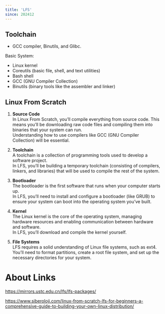 ```yaml
---
title: 'LFS'
since: 202412
---
```


## Toolchain

* GCC compiler, Binutils, and Glibc.

Basic System:

* Linux kernel
* Coreutils (basic file, shell, and text utilities)
* Bash shell
* GCC (GNU Compiler Collection)
* Binutils (binary tools like the assembler and linker)


## Linux From Scratch

1. __Source Code__  
In Linux From Scratch, you’ll compile everything from source code. This means you’ll be downloading raw code files and compiling them into binaries that your system can run.     
Understanding how to use compilers like GCC (GNU Compiler Collection) will be essential.

2. __Toolchain__  
A toolchain is a collection of programming tools used to develop a software project.   
In LFS, you’ll be building a temporary toolchain (consisting of compilers, linkers, and libraries) that will be used to compile the rest of the system.

3. __Bootloader__  
The bootloader is the first software that runs when your computer starts up.   
In LFS, you’ll need to install and configure a bootloader (like GRUB) to ensure your system can boot into the operating system you’ve built.

4. __Kernel__  
The Linux kernel is the core of the operating system, managing hardware resources and enabling communication between hardware and software.   
In LFS, you’ll download and compile the kernel yourself.

5. __File Systems__  
LFS requires a solid understanding of Linux file systems, such as ext4. You’ll need to format partitions, create a root file system, and set up the necessary directories for your system.



# About Links

<https://mirrors.ustc.edu.cn/lfs/lfs-packages/>

<https://www.siberoloji.com/linux-from-scratch-lfs-for-beginners-a-comprehensive-guide-to-building-your-own-linux-distribution/>